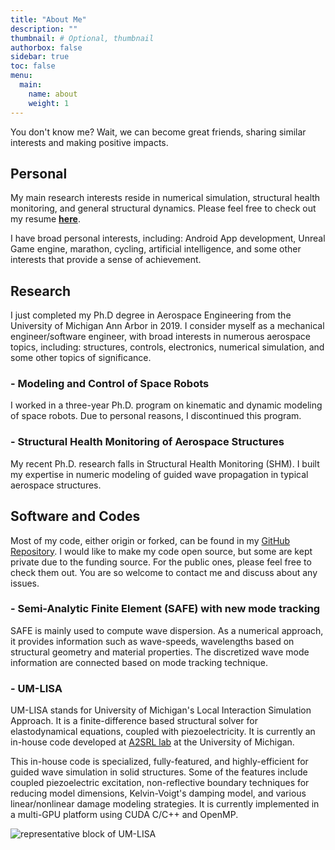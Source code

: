 ```yaml
---
title: "About Me"
description: ""
thumbnail: # Optional, thumbnail
authorbox: false
sidebar: true
toc: false
menu:
  main:
    name: about
    weight: 1
---
```


You don't know me? Wait, we can become great friends, sharing similar interests and making positive impacts.

## Personal

My main research interests reside in numerical simulation, structural health monitoring, and general structural dynamics. Please feel free to check out my resume [**here**](/files/resume_zh_2019.pdf).

I have broad personal interests, including: Android App development, Unreal Game engine, marathon, cycling, artificial intelligence, and some other interests that provide a sense of achievement.

## Research

I just completed my Ph.D degree in Aerospace Engineering from the University of Michigan Ann Arbor in 2019. I consider myself as a mechanical engineer/software engineer, with broad interests in numerous aerospace topics, including: structures, controls, electronics, numerical simulation, and some other topics of significance.

### - Modeling and Control of Space Robots
I worked in a three-year Ph.D. program on kinematic and dynamic modeling of space robots. Due to personal reasons, I discontinued this program.

### - Structural Health Monitoring of Aerospace Structures
My recent Ph.D. research falls in Structural Health Monitoring (SHM). I built my expertise in numeric modeling of guided wave propagation in typical aerospace structures.

## Software and Codes

Most of my code, either origin or forked, can be found in my [GitHub Repository](https://github.com/ericzhng/). I would like to make my code open source, but some are kept private due to the funding source. For the public ones, please feel free to check them out. You are so welcome to contact me and discuss about any issues.

### - Semi-Analytic Finite Element (SAFE) with new mode tracking
SAFE is mainly used to compute wave dispersion. As a numerical approach, it provides information such as wave-speeds, wavelengths based on structural geometry and material properties. The discretized wave mode information are connected based on mode tracking technique. 

### - UM-LISA
UM-LISA stands for University of Michigan's Local Interaction Simulation Approach. It is a finite-difference based structural solver for elastodynamical equations, coupled with piezoelectricity. It is currently an in-house code developed at [A2SRL lab](https://a2srl.engin.umich.edu/) at the University of Michigan.

This in-house code is specialized, fully-featured, and highly-efficient for guided wave simulation in solid structures. Some of the features include coupled piezoelectric excitation, non-reflective boundary techniques for reducing model dimensions, Kelvin-Voigt's damping model, and various linear/nonlinear damage modeling strategies. It is currently implemented in a multi-GPU platform using CUDA C/C++ and OpenMP. 

![representative block of UM-LISA](/images/lisa_mesh.png)
